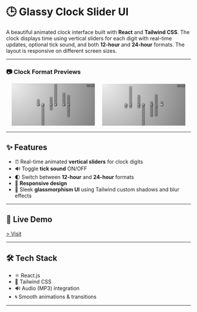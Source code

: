 # 🕒 Glassy Clock Slider UI

A beautiful animated clock interface built with **React** and **Tailwind CSS**. The clock displays time using vertical sliders for each digit with real-time updates, optional tick sound, and both **12-hour** and **24-hour** formats. The layout is responsive on different screen sizes.

---

### 📷 Clock Format Previews

<p align="center">
  <img src="public/24.png" alt="24-Hour Format" width="45%" />
  &nbsp; &nbsp;
  <img src="public/12.png" alt="12-Hour Format" width="45%" />
</p>

---

## ✨ Features

- ⏰ Real-time animated **vertical sliders** for clock digits  
- 🔊 Toggle **tick sound** ON/OFF  
- 🌓 Switch between **12-hour** and **24-hour** formats  
- 📱 **Responsive design**
- 💅 Sleek **glassmorphism UI** using Tailwind custom shadows and blur effects

---

## 🚀 Live Demo

[> Visit](https://digi-clock-m6390udpo-kapil-handeriyas-projects.vercel.app/)

---

## 🛠 Tech Stack

- ⚛️ React.js  
- 🎨 Tailwind CSS  
- 🔊 Audio (MP3) integration  
- 🌀 Smooth animations & transitions  

---

